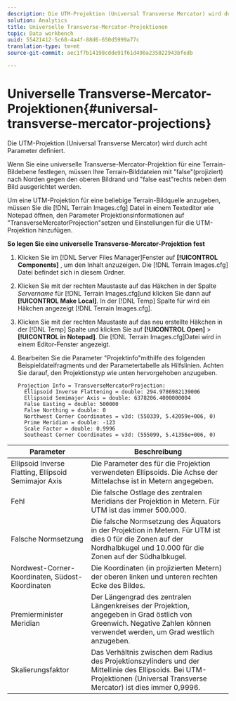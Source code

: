 ```yaml
---
description: Die UTM-Projektion (Universal Transverse Mercator) wird durch acht Parameter definiert.
solution: Analytics
title: Universelle Transverse-Mercator-Projektionen
topic: Data workbench
uuid: 55421412-5c68-4a4f-88d6-650d5999a77c
translation-type: tm+mt
source-git-commit: aec1f7b14198cdde91f61d490a235022943bfedb

---
```



# Universelle Transverse-Mercator-Projektionen{#universal-transverse-mercator-projections}

Die UTM-Projektion (Universal Transverse Mercator) wird durch acht Parameter definiert.

Wenn Sie eine universelle Transverse-Mercator-Projektion für eine Terrain-Bildebene festlegen, müssen Ihre Terrain-Bilddateien mit &quot;false&quot;(projiziert) nach Norden gegen den oberen Bildrand und &quot;false east&quot;rechts neben dem Bild ausgerichtet werden.

Um eine UTM-Projektion für eine beliebige Terrain-Bildquelle anzugeben, müssen Sie die [!DNL Terrain Images.cfg] Datei in einem Texteditor wie Notepad öffnen, den Parameter Projektionsinformationen auf &quot;TransverseMercatorProjection&quot;setzen und Einstellungen für die UTM-Projektion hinzufügen.

**So legen Sie eine universelle Transverse-Mercator-Projektion fest**

1. Klicken Sie im [!DNL Server Files Manager]Fenster auf **[!UICONTROL Components]** , um den Inhalt anzuzeigen. Die [!DNL Terrain Images.cfg] Datei befindet sich in diesem Ordner.

1. Klicken Sie mit der rechten Maustaste auf das Häkchen in der Spalte *Servername* für [!DNL Terrain Images.cfg]und klicken Sie dann auf **[!UICONTROL Make Local]**. In der [!DNL Temp] Spalte für wird ein Häkchen angezeigt [!DNL Terrain Images.cfg].

1. Klicken Sie mit der rechten Maustaste auf das neu erstellte Häkchen in der [!DNL Temp] Spalte und klicken Sie auf **[!UICONTROL Open]** > **[!UICONTROL in Notepad]**. Die [!DNL Terrain Images.cfg]Datei wird in einem Editor-Fenster angezeigt.

1. Bearbeiten Sie die Parameter &quot;Projektinfo&quot;mithilfe des folgenden Beispieldateifragments und der Parametertabelle als Hilfslinien. Achten Sie darauf, den Projektionstyp wie unten hervorgehoben anzugeben.

   ```
   Projection Info = TransverseMercatorProjection:
     Ellipsoid Inverse Flattening = double: 294.9786982139006
     Ellipsoid Semimajor Axis = double: 6378206.4000000004
     False Easting = double: 500000
     False Northing = double: 0
     Northwest Corner Coordinates = v3d: (550339, 5.42059e+006, 0)
     Prime Meridian = double: -123
     Scale Factor = double: 0.9996
     Southeast Corner Coordinates = v3d: (555099, 5.41356e+006, 0)
   ```

| Parameter | Beschreibung |
|---|---|
| Ellipsoid Inverse Flatting, Ellipsoid Semimajor Axis | Die Parameter des für die Projektion verwendeten Ellipsoids. Die Achse der Mittelachse ist in Metern angegeben. |
| Fehl | Die falsche Ostlage des zentralen Meridians der Projektion in Metern. Für UTM ist das immer 500.000. |
| Falsche Normsetzung | Die falsche Normsetzung des Äquators in der Projektion in Metern. Für UTM ist dies 0 für die Zonen auf der Nordhalbkugel und 10.000 für die Zonen auf der Südhalbkugel. |
| Nordwest-Corner-Koordinaten, Südost-Koordinaten | Die Koordinaten (in projizierten Metern) der oberen linken und unteren rechten Ecke des Bildes. |
| Premierminister Meridian | Der Längengrad des zentralen Längenkreises der Projektion, angegeben in Grad östlich von Greenwich. Negative Zahlen können verwendet werden, um Grad westlich anzugeben. |
| Skalierungsfaktor | Das Verhältnis zwischen dem Radius des Projektionszylinders und der Mittellinie des Ellipsoids. Bei UTM-Projektionen (Universal Transverse Mercator) ist dies immer 0,9996. |

